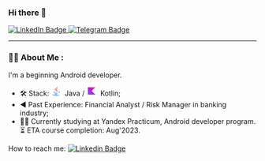 ### Hi there 👋
<div id="badges">
  <a href="https://www.linkedin.com/in/sergey-ovseychik/">
    <img src="https://img.shields.io/badge/LinkedIn-Sergey%20Ovseychik-blue?logo=linkedin&logoColor=white&style=for-the-badge" alt="LinkedIn Badge"/>
  </a>
  <a href="https://t.me/seduovs">
    <img src="https://img.shields.io/badge/Telegram-seduovs-white?logo=telegram&logoColor=blue&style=for-the-badge" alt="Telegram Badge"/>
  </a>
</div>

---

### 👨‍💻 About Me : 

I'm a beginning Android developer. 

- 🛠️ Stack: <img src="https://github.com/devicons/devicon/blob/master/icons/java/java-original.svg" title="Java" alt="Java" width="20" height="20"/>&nbsp; Java / <img src="https://github.com/devicons/devicon/blob/master/icons/kotlin/kotlin-original.svg" title="Kotlin" alt="Kotlin" width="20" height="20"/>&nbsp; Kotlin; 
- ◀️ Past Experience: Financial Analyst / Risk Manager in banking industry;
- 👨‍🎓 Currently studying at Yandex Practicum, Android developer program. ⏳ ETA course completion: Aug'2023. 

How to reach me: [![Linkedin Badge](https://img.shields.io/badge/-Sergey_Ovseychik-blue?style=flat&logo=Linkedin&logoColor=white)](https://www.linkedin.com/in/sergey-ovseychik/)
<!--
**ovseychik/ovseychik** is a ✨ _special_ ✨ repository because its `README.md` (this file) appears on your GitHub profile.

Here are some ideas to get you started:

- 🔭 I’m currently working on ...
- 🌱 I’m currently learning ...
- 👯 I’m looking to collaborate on ...
- 🤔 I’m looking for help with ...
- 💬 Ask me about ...
- 📫 How to reach me: ...
- 😄 Pronouns: ...
- ⚡ Fun fact: ...
-->
